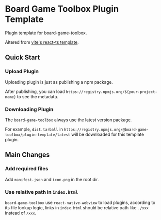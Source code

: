 # Board Game Toolbox Plugin Template

Plugin template for board-game-toolbox.

Altered from [vite's react-ts template](https://stackblitz.com/edit/vitejs-vite-orp9e9?file=index.html&terminal=dev).

## Quick Start

### Upload Plugin

Uploading plugin is just as publishing a npm package.

After publishing, you can load `https://registry.npmjs.org/${your-project-name}` to see the metadata.

### Downloading Plugin

The `board-game-toolbox` always use the latest version package.

For example, `dist.tarball` in `https://registry.npmjs.org/@board-game-toolbox/plugin-template/latest` will be downloaded for this template plugin.

## Main Changes

### Add required files

Add `manifest.json` and `icon.png` in the root dir.

### Use relative path in `index.html`

`board-game-toolbox` use `react-native-webview` to load plugins, according to its file lookup logic, links in `index.html` should be relative path like `./xxx` instead of `/xxx`.
